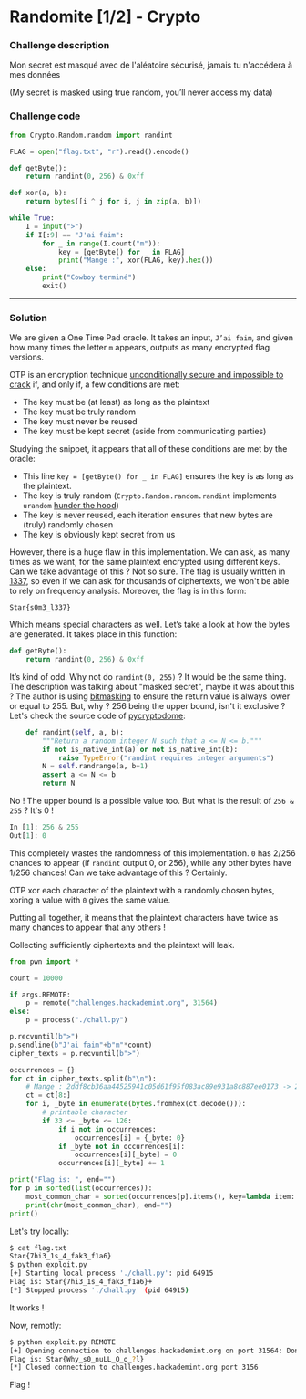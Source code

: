 # Randomite [1/2] - Crypto

### Challenge description

Mon secret est masqué avec de l'aléatoire sécurisé, jamais tu n'accédera à mes données

(My secret is masked using true random, you’ll never access my data)

### Challenge code

```python
from Crypto.Random.random import randint

FLAG = open("flag.txt", "r").read().encode()

def getByte():
    return randint(0, 256) & 0xff

def xor(a, b):
    return bytes([i ^ j for i, j in zip(a, b)])

while True:
    I = input(">")
    if I[:9] == "J'ai faim":
        for _ in range(I.count("m")):
            key = [getByte() for _ in FLAG]
            print("Mange :", xor(FLAG, key).hex())
    else:
        print("Cowboy terminé")
        exit()
```


---

### Solution

We are given a One Time Pad oracle. It takes an input, `J’ai faim`, and given how many times the letter `m` appears, outputs as many encrypted flag versions.

OTP is an encryption technique [unconditionally secure and impossible to crack](https://en.wikipedia.org/wiki/One-time_pad) if, and only if, a few conditions are met:

- The key must be (at least) as long as the plaintext
- The key must be truly random
- The key must never be reused
- The key must be kept secret (aside from communicating parties)

Studying the snippet, it appears that all of these conditions are met by the oracle:
- This line `key = [getByte() for _ in FLAG]` ensures the key is as long as the plaintext.
- The key is truly random (`Crypto.Random.random.randint` implements `urandom` [hunder the hood](https://github.com/Legrandin/pycryptodome/blob/master/lib/Crypto/Random/__init__.py#L31))
- The key is never reused, each iteration ensures that new bytes are (truly) randomly chosen 
- The key is obviously kept secret from us

However, there is a huge flaw in this implementation. We can ask, as many times as we want, for the same plaintext encrypted using different keys.
Can we take advantage of this ? Not so sure. The flag is usually written in [1337](https://en.wikipedia.org/wiki/Leet), so even if we can ask for thousands of ciphertexts, we won't be able to rely on frequency analysis. Moreover, the flag is in this form:

`Star{s0m3_l337}`

Which means special characters as well.
Let’s take a look at how the bytes are generated. It takes place in this function:
```python
def getByte():
    return randint(0, 256) & 0xff
```

It’s kind of odd. Why not do `randint(0, 255)` ? It would be the same thing. The description was talking about "masked secret", maybe it was about this ?
The author is using [bitmasking](https://en.wikipedia.org/wiki/Mask_(computing)) to ensure the return value is always lower or equal to 255.
But, why ? 256 being the upper bound, isn't it exclusive ?
Let's check the source code of [pycryptodome](https://en.wikipedia.org/wiki/Mask_(computing)):

```python
    def randint(self, a, b):
        """Return a random integer N such that a <= N <= b."""
        if not is_native_int(a) or not is_native_int(b):
            raise TypeError("randint requires integer arguments")
        N = self.randrange(a, b+1)
        assert a <= N <= b
        return N
```

No ! The upper bound is a possible value too. But what is the result of `256 & 255` ? It's 0 !

```python
In [1]: 256 & 255
Out[1]: 0
```

This completely wastes the randomness of this implementation. `0` has 2/256 chances to appear (if `randint` output 0, or 256), while any other bytes have 1/256 chances! Can we take advantage of this ? Certainly.

OTP xor each character of the plaintext with a randomly chosen bytes, xoring a value with `0` gives the same value.

Putting all together, it means that the plaintext characters have twice as many chances to appear that any others !

Collecting sufficiently ciphertexts and the plaintext will leak.

```python
from pwn import *

count = 10000

if args.REMOTE:
    p = remote("challenges.hackademint.org", 31564)
else:
    p = process("./chall.py")

p.recvuntil(b">")
p.sendline(b"J'ai faim"+b"m"*count)
cipher_texts = p.recvuntil(b">")

occurrences = {}
for ct in cipher_texts.split(b"\n"):
    # Mange : 2ddf8cb36aa44525941c05d61f95f083ac89e931a8c887ee0173 -> 2ddf8cb36aa44525941c05d61f95f083ac89e931a8c887ee0173
    ct = ct[8:]
    for i, _byte in enumerate(bytes.fromhex(ct.decode())):
        # printable character
        if 33 <= _byte <= 126:
            if i not in occurrences:
                occurrences[i] = {_byte: 0}
            if _byte not in occurrences[i]:
                occurrences[i][_byte] = 0
            occurrences[i][_byte] += 1

print("Flag is: ", end="")
for p in sorted(list(occurrences)):
    most_common_char = sorted(occurrences[p].items(), key=lambda item: item[1], reverse=True)[0][0]
    print(chr(most_common_char), end="")
print()
```

Let's try locally:

```bash
$ cat flag.txt 
Star{7hi3_1s_4_fak3_f1a6}
$ python exploit.py
[+] Starting local process './chall.py': pid 64915
Flag is: Star{7hi3_1s_4_fak3_f1a6}+
[*] Stopped process './chall.py' (pid 64915)
```

It works !

Now, remotly:

```bash
$ python exploit.py REMOTE  
[+] Opening connection to challenges.hackademint.org on port 31564: Done
Flag is: Star{Why_s0_nuLL_O_o_?l}
[*] Closed connection to challenges.hackademint.org port 3156
```

Flag !
